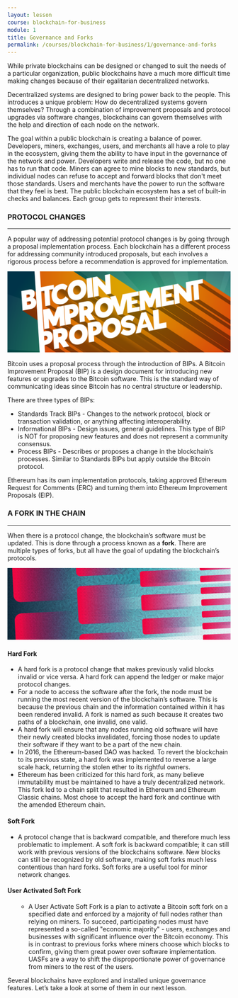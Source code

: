```yaml
---
layout: lesson
course: blockchain-for-business
module: 1
title: Governance and Forks
permalink: /courses/blockchain-for-business/1/governance-and-forks
---
```



<span>
<span class="openingParagraph">
While private blockchains can be designed or changed to suit the needs of a particular organization, public blockchains have a much more difficult time making changes because of their egalitarian decentralized networks.</span>

Decentralized systems are designed to bring power back to the people. This introduces a unique problem: How do decentralized systems govern themselves? Through a combination of improvement proposals and protocol upgrades via software changes, blockchains can govern themselves with the help and direction of each node on the network.

<span style="font-weight: 400;">The goal within a public blockchain is creating a balance of power. Developers, miners, exchanges, users, and merchants all have a role to play in the ecosystem, giving them the ability to have input in the governance of the network and power. Developers write and release the code, but no one has to run that code. Miners can agree to mine blocks to new standards, but individual nodes can refuse to accept and forward blocks that don't meet those standards. Users and merchants have the power to run the software that they feel is best. The public blockchain ecosystem has a set of built-in checks and balances. Each group gets to represent their interests.</span>
<h3>PROTOCOL CHANGES</h3>

<hr />

<span style="font-weight: 400;">A popular way of addressing potential protocol changes is by going through a proposal implementation process. Each blockchain has a different process for addressing community introduced proposals, but each involves a rigorous process before a recommendation is approved for implementation.</span>

<img src="/assets/img/courses/blockchain-for-business/BIP-01.png" />

<span style="font-weight: 400;">Bitcoin uses a proposal process through the introduction of BIPs. A Bitcoin Improvement Proposal (BIP) is a design document for introducing new features or upgrades to the Bitcoin software. This is the standard way of communicating ideas since Bitcoin has no central structure or leadership.</span>

<span style="font-weight: 400;">There are three types of BIPs:</span>
<ul>
 	<li>Standards Track BIPs - Changes to the network protocol, block or transaction validation, or anything affecting interoperability.</li>
 	<li>Informational BIPs - Design issues, general guidelines. This type of BIP is NOT for proposing new features and does not represent a community consensus.</li>
 	<li>Process BIPs - Describes or proposes a change in the blockchain’s processes. Similar to Standards BIPs but apply outside the Bitcoin protocol.</li>
</ul>
<span style="font-weight: 400;">Ethereum has its own implementation protocols, taking approved Ethereum Request for Comments (ERC) and turning them into Ethereum Improvement Proposals (EIP).</span>
<h3>A FORK IN THE CHAIN</h3>

<hr />

<span style="font-weight: 400;">When there is a protocol change, the blockchain’s software must be updated. This is done through a process known as a </span><b>fork</b><span style="font-weight: 400;">. There are multiple types of forks, but all have the goal of updating the blockchain’s protocols.</span>

<img src="/assets/img/courses/blockchain-for-business/Fork-01.png" />

<h4>Hard Fork</h4>
<ul>
 	<li>A hard fork is a protocol change that makes previously valid blocks invalid or vice versa. A hard fork can append the ledger or make major protocol changes.</li>
 	<li>For a node to access the software after the fork, the node must be running the most recent version of the blockchain’s software. This is because the previous chain and the information contained within it has been rendered invalid. A fork is named as such because it creates two paths of a blockchain, one invalid, one valid.</li>
 	<li>A hard fork will ensure that any nodes running old software will have their newly created blocks invalidated, forcing those nodes to update their software if they want to be a part of the new chain.</li>
 	<li>In 2016, the Ethereum-based DAO was hacked. To revert the blockchain to its previous state, a hard fork was implemented to reverse a large scale hack, returning the stolen ether to its rightful owners.</li>
 	<li>Ethereum has been criticized for this hard fork, as many believe immutability must be maintained to have a truly decentralized network. This fork led to a chain split that resulted in Ethereum and Ethereum Classic chains. Most chose to accept the hard fork and continue with the amended Ethereum chain.</li>
</ul>
<h4>Soft Fork</h4>
<ul>
 	<li>A protocol change that is backward compatible, and therefore much less problematic to implement. A soft fork is backward compatible; it can still work with previous versions of the blockchains software. New blocks can still be recognized by old software, making soft forks much less contentious than hard forks. Soft forks are a useful tool for minor network changes.</li>
</ul>
<h4>User Activated Soft Fork</h4>
<ul>
 	<li style="list-style-type: none;">
<ul>
 	<li>A User Activate Soft Fork is a plan to activate a Bitcoin soft fork on a specified date and enforced by a majority of full nodes rather than relying on miners. To succeed, participating nodes must have represented a so-called "economic majority" - users, exchanges and businesses with significant influence over the Bitcoin economy. This is in contrast to previous forks where miners choose which blocks to confirm, giving them great power over software implementation. UASFs are a way to shift the disproportionate power of governance from miners to the rest of the users.</li>
</ul>
</li>
</ul>
<span style="font-weight: 400;">Several blockchains have explored and installed unique governance features. Let’s take a look at some of them in our next lesson.</span>
